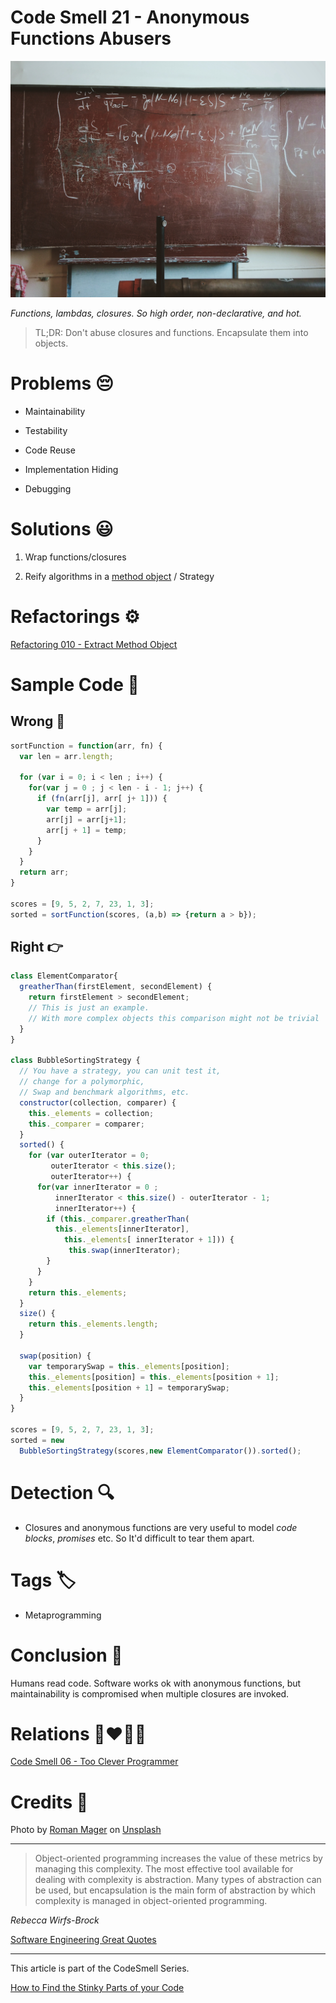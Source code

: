 # Code Smell 21 - Anonymous Functions Abusers

![Code Smell 21 - Anonymous Functions Abusers](Code%20Smell%2021%20-%20Anonymous%20Functions%20Abusers.jpg)

*Functions, lambdas, closures. So high order, non-declarative, and hot.*

> TL;DR: Don't abuse closures and functions. Encapsulate them into objects.

# Problems 😔 

 - Maintainability

- Testability

- Code Reuse

- Implementation Hiding

- Debugging

# Solutions 😃

1. Wrap functions/closures

2. Reify algorithms in a [method object](https://github.com/mcsee/Software-Design-Articles/tree/main/Articles/Refactorings/Refactoring%20010%20-%20Extract%20Method%20Object/readme.md) / Strategy

# Refactorings ⚙️

[Refactoring 010 - Extract Method Object](https://github.com/mcsee/Software-Design-Articles/tree/main/Articles/Refactorings/Refactoring%20010%20-%20Extract%20Method%20Object/readme.md)

# Sample Code 📖

## Wrong 🚫

<!-- [Gist Url](https://gist.github.com/mcsee/ee95a7e72f3c758d6544eab054ce2697) -->

```javascript
sortFunction = function(arr, fn) {
  var len = arr.length;
    
  for (var i = 0; i < len ; i++) {
    for(var j = 0 ; j < len - i - 1; j++) {
      if (fn(arr[j], arr[ j+ 1])) {
        var temp = arr[j];
        arr[j] = arr[j+1];
        arr[j + 1] = temp;
      }
    }
  }
  return arr;
}

scores = [9, 5, 2, 7, 23, 1, 3];  
sorted = sortFunction(scores, (a,b) => {return a > b});
```

## Right 👉

<!-- [Gist Url](https://gist.github.com/mcsee/f3000f6792099ea70c649698203554b8) -->

```javascript
class ElementComparator{
  greatherThan(firstElement, secondElement) {
    return firstElement > secondElement;
    // This is just an example. 
    // With more complex objects this comparison might not be trivial
  }
}

class BubbleSortingStrategy {
  // You have a strategy, you can unit test it,
  // change for a polymorphic,
  // Swap and benchmark algorithms, etc.
  constructor(collection, comparer) {
    this._elements = collection;
    this._comparer = comparer;
  }
  sorted() {
    for (var outerIterator = 0;
         outerIterator < this.size(); 
         outerIterator++) {
      for(var innerIterator = 0 ; 
          innerIterator < this.size() - outerIterator - 1;
          innerIterator++) {
        if (this._comparer.greatherThan(
          this._elements[innerIterator],
            this._elements[ innerIterator + 1])) {
             this.swap(innerIterator);  
        }
      } 
    } 
    return this._elements; 
  }
  size() {
    return this._elements.length;
  }
  
  swap(position) {
    var temporarySwap = this._elements[position];
    this._elements[position] = this._elements[position + 1];
    this._elements[position + 1] = temporarySwap;
  }
} 

scores = [9, 5, 2, 7, 23, 1, 3]; 
sorted = new 
  BubbleSortingStrategy(scores,new ElementComparator()).sorted();
```

# Detection 🔍

- Closures and anonymous functions are very useful to model *code blocks*, *promises* etc. So It'd difficult to tear them apart.

# Tags 🏷️

- Metaprogramming 

# Conclusion 🏁

Humans read code. Software works ok with anonymous functions, but maintainability is compromised when multiple closures are invoked.

# Relations 👩‍❤️‍💋‍👨

[Code Smell 06 - Too Clever Programmer](https://github.com/mcsee/Software-Design-Articles/tree/main/Articles/Code%20Smells/Code%20Smell%2006%20-%20Too%20Clever%20Programmer/readme.md)

# Credits 🙏

Photo by [Roman Mager](https://unsplash.com/@roman_lazygeek) on [Unsplash](https://unsplash.com/s/photos/math)

* * *

> Object-oriented programming increases the value of these metrics by managing this complexity. The most effective tool available for dealing with complexity is abstraction. Many types of abstraction can be used, but encapsulation is the main form of abstraction by which complexity is managed in object-oriented programming.

_Rebecca Wirfs-Brock_

[Software Engineering Great Quotes](https://github.com/mcsee/Software-Design-Articles/tree/main/Articles/Quotes/Software%20Engineering%20Great%20Quotes/readme.md)

* * *

This article is part of the CodeSmell Series.

[How to Find the Stinky Parts of your Code](https://github.com/mcsee/Software-Design-Articles/tree/main/Articles/Code%20Smells/How%20to%20Find%20the%20Stinky%20parts%20of%20your%20Code/readme.md)